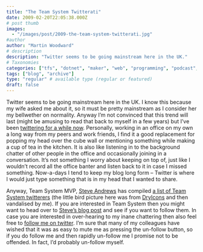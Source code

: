 ```yaml
---
title: "The Team System Twitterati"
date: 2009-02-20T22:05:38.000Z
# post thumb
images:
  - "/images/post/2009-the-team-system-twitterati.jpg"
#author
author: "Martin Woodward"
# description
description: "Twitter seems to be going mainstream here in the UK."
# Taxonomies
categories: ["tfs", "dotnet", "maker", "web", "programming", "podcast", "personal"]
tags: ["blog", "archive"]
type: "regular" # available type (regular or featured)
draft: false
---
```

[](http://www.platinumbay.com/blogs/dotneticated/archive/2009/02/18/team-system-on-twitter.aspx) Twitter seems to be going mainstream here in the UK.  I know this because my wife asked me about it, so it must be pretty mainstream as I consider her my bellwether on normality. Anyway I’m not convinced that this trend will last (might be amusing to read that back to myself in a few years) but I’ve been [twittering for a while now](http://www.twitter.com/martinwoodward).  Personally, working in an office on my own a long way from my peers and work friends, I find it a good replacement for popping my head over the cube wall or mentioning something while making a cup of tea in the kitchen. It is also like listening in to the background chatter of other people in the office and occasionally joining in a conversation. It’s not something I worry about keeping on top of, just like I wouldn’t record all the office banter and listen back to it in case I missed something.  Now-a-days I tend to keep my blog long form – Twitter is where I would just type something that is in my head that I wanted to share.  

Anyway, Team System MVP, [Steve Andrews](http://www.platinumbay.com/blogs/) has compiled [a list of Team System twitterers](http://www.platinumbay.com/blogs/dotneticated/archive/2009/02/18/team-system-on-twitter.aspx) (the little bird picture here was from [DryIcons](http://www.smashingmagazine.com/2008/09/23/practika-a-free-icon-set/) and then vandalised by me). If you are interested in Team System then you might want to head over to [Steve’s blog post](http://www.platinumbay.com/blogs/dotneticated/archive/2009/02/18/team-system-on-twitter.aspx) and see if you want to follow them.  In case you are interested in over-hearing to my inane chattering then also feel free to [follow me on twitter](http://twitter.com/martinwoodward). I’m sure that many of my colleagues have wished that it was as easy to mute me as pressing the un-follow button, so if you do follow me and then rapidly un-follow me I promise not to be offended.  In fact, I’d probably un-follow myself.